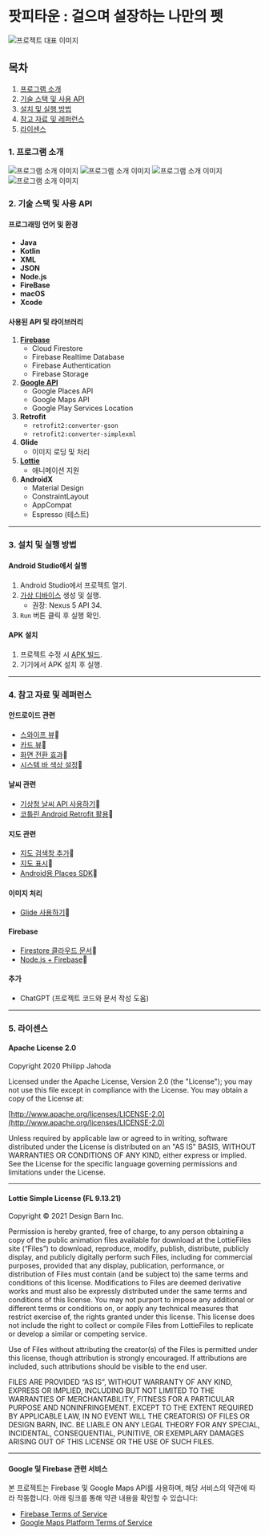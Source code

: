 # **팟피타운 : 걸으며 설장하는 나만의 펫**

![프로젝트 대표 이미지](readmeimgs/mainimg.png)



## 목차
1. [프로그램 소개](#프로그램-소개)
2. [기술 스택 및 사용 API](#기술-스택-및-사용-api)
3. [설치 및 실행 방법](#설치-및-실행-방법)
4. [참고 자료 및 레퍼런스](#참고-자료-및-레퍼런스)
5. [라이센스](#라이센스)

### 1. 프로그램 소개

![프로그램 소개 이미지](readmeimgs/potpy1.png)
![프로그램 소개 이미지](readmeimgs/ia.png)
![프로그램 소개 이미지](readmeimgs/ds.png)
![프로그램 소개 이미지](readmeimgs/potpy2.png)



### 2. 기술 스택 및 사용 API

#### **프로그래밍 언어 및 환경**
- **Java**
- **Kotlin**
- **XML**
- **JSON**
- **Node.js**
- **FireBase**
- **macOS**
- **Xcode**

#### **사용된 API 및 라이브러리**
1. **[Firebase](https://firebase.google.com/?gad_source=1&gclid=CjwKCAiAjeW6BhBAEiwAdKltMuoPTgufHwrKERMfAqZlXeDPYi3ZA0mIo5OGaSsSzHKUxfRDxfJSXRoCJKcQAvD_BwE&gclsrc=aw.ds&hl=ko)**
   - Cloud Firestore
   - Firebase Realtime Database
   - Firebase Authentication
   - Firebase Storage
2. **[Google API](https://developers.google.com/maps?hl=ko&_gl=1*gug90s*_up*MQ..*_ga*NDA4OTE5MDk4LjE3MzM4OTY0ODA.*_ga_NRWSTWS78N*MTczMzg5NjQ3OS4xLjEuMTczMzg5NjQ4MC4wLjAuMA..)**
   - Google Places API
   - Google Maps API
   - Google Play Services Location
3. **Retrofit**
   - `retrofit2:converter-gson`
   - `retrofit2:converter-simplexml`
4. **Glide**
   - 이미지 로딩 및 처리
5. **[Lottie](https://lottiefiles.com/kr/)**
   - 애니메이션 지원
6. **AndroidX**
   - Material Design
   - ConstraintLayout
   - AppCompat
   - Espresso (테스트)

---

### 3. 설치 및 실행 방법

#### **Android Studio에서 실행**
1. Android Studio에서 프로젝트 열기.
2. [가상 디바이스](https://developer.android.com/studio/run/managing-avds?hl=ko) 생성 및 실행.
   - 권장: Nexus 5 API 34.
3. `Run` 버튼 클릭 후 실행 확인.

#### **APK 설치**
1. 프로젝트 수정 시 [APK 빌드](https://learn2you.tistory.com/82).
2. 기기에서 APK 설치 후 실행.

---

### 4. 참고 자료 및 레퍼런스

#### **안드로이드 관련**
- [스와이프 뷰](https://developer.android.com/guide/navigation/navigation-swipe-view-2?hl=ko)🔗
- [카드 뷰](https://snakehips.tistory.com/108)🔗
- [화면 전환 효과](https://dev-yangkj.tistory.com/5)🔗
- [시스템 바 색상 설정](https://latte-is-horse.tistory.com/288)🔗

#### **날씨 관련**
- [기상청 날씨 API 사용하기](https://hanyeop.tistory.com/388)🔗
- [코틀린 Android Retrofit 활용](https://fre2-dom.tistory.com/429)🔗
  
#### **지도 관련**
- [지도 검색창 추가](https://stackoverflow.com/questions/31136527/add-search-toolbar-over-google-map-like-in-native-android-app)🔗
- [지도 표시](https://eunoia3jy.tistory.com/185)🔗
- [Android용 Places SDK](https://developers.google.com/maps/documentation/places/android-sdk?hl=ko&_gl=1*xattt6*_up*MQ..*_ga*NDA4OTE5MDk4LjE3MzM4OTY0ODA.*_ga_NRWSTWS78N*MTczMzg5NjQ3OS4xLjEuMTczMzg5NjYyNS4wLjAuMA..)🔗

#### **이미지 처리**
- [Glide 사용하기](https://velog.io/@krrong/Android-Glide-%EC%82%AC%EC%9A%A9%ED%95%98%EA%B8%B0)🔗

#### **Firebase**
- [Firestore 클라우드 문서](https://firebase.google.com/docs/storage?hl=ko)🔗
- [Node.js + Firebase](https://liveloper-jay.tistory.com/16)🔗

#### **추가**
- ChatGPT (프로젝트 코드와 문서 작성 도움)

---

### 5. 라이센스

#### **Apache License 2.0**
Copyright 2020 Philipp Jahoda

Licensed under the Apache License, Version 2.0 (the "License"); you may not use this file except in compliance with the License. You may obtain a copy of the License at:

[http://www.apache.org/licenses/LICENSE-2.0](http://www.apache.org/licenses/LICENSE-2.0)

Unless required by applicable law or agreed to in writing, software distributed under the License is distributed on an "AS IS" BASIS, WITHOUT WARRANTIES OR CONDITIONS OF ANY KIND, either express or implied. See the License for the specific language governing permissions and limitations under the License.

---

#### **Lottie Simple License (FL 9.13.21)**
Copyright © 2021 Design Barn Inc.

Permission is hereby granted, free of charge, to any person obtaining a copy of the public animation files available for download at the LottieFiles site (“Files”) to download, reproduce, modify, publish, distribute, publicly display, and publicly digitally perform such Files, including for commercial purposes, provided that any display, publication, performance, or distribution of Files must contain (and be subject to) the same terms and conditions of this license. Modifications to Files are deemed derivative works and must also be expressly distributed under the same terms and conditions of this license. You may not purport to impose any additional or different terms or conditions on, or apply any technical measures that restrict exercise of, the rights granted under this license. This license does not include the right to collect or compile Files from LottieFiles to replicate or develop a similar or competing service.

Use of Files without attributing the creator(s) of the Files is permitted under this license, though attribution is strongly encouraged. If attributions are included, such attributions should be visible to the end user.

FILES ARE PROVIDED “AS IS”, WITHOUT WARRANTY OF ANY KIND, EXPRESS OR IMPLIED, INCLUDING BUT NOT LIMITED TO THE WARRANTIES OF MERCHANTABILITY, FITNESS FOR A PARTICULAR PURPOSE AND NONINFRINGEMENT. EXCEPT TO THE EXTENT REQUIRED BY APPLICABLE LAW, IN NO EVENT WILL THE CREATOR(S) OF FILES OR DESIGN BARN, INC. BE LIABLE ON ANY LEGAL THEORY FOR ANY SPECIAL, INCIDENTAL, CONSEQUENTIAL, PUNITIVE, OR EXEMPLARY DAMAGES ARISING OUT OF THIS LICENSE OR THE USE OF SUCH FILES.

---

#### **Google 및 Firebase 관련 서비스**
본 프로젝트는 Firebase 및 Google Maps API를 사용하며, 해당 서비스의 약관에 따라 작동합니다. 아래 링크를 통해 약관 내용을 확인할 수 있습니다:
- [Firebase Terms of Service](https://firebase.google.com/terms?authuser=0)
- [Google Maps Platform Terms of Service](https://cloud.google.com/maps-platform/terms/)
